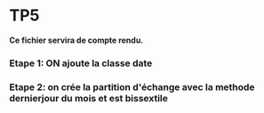 # TP5
**Ce fichier servira de compte rendu.**
### Etape 1: ON ajoute la classe date
### Etape 2: on crée la partition d'échange avec la methode dernierjour du mois et est bissextile
